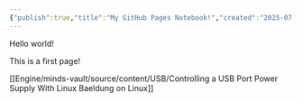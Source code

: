 ```yaml
---
{"publish":true,"title":"My GitHub Pages Notebook!","created":"2025-07-07T12:51:53.526+02:00","modified":"2025-07-07T12:54:46.339+02:00","cssclasses":""}
---
```



Hello world!

This is a first page!

[[Engine/minds-vault/source/content/USB/Controlling a USB Port Power Supply With Linux  Baeldung on Linux]]
